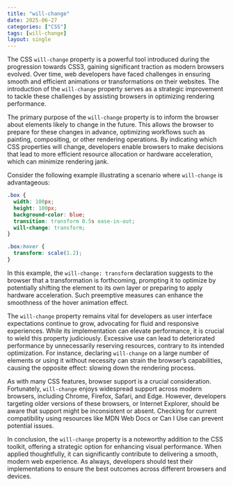 ```yaml
---
title: "will-change"
date: 2025-06-27
categories: ["CSS"]
tags: [will-change]
layout: single
---
```


The CSS `will-change` property is a powerful tool introduced during the progression towards CSS3, gaining significant traction as modern browsers evolved. Over time, web developers have faced challenges in ensuring smooth and efficient animations or transformations on their websites. The introduction of the `will-change` property serves as a strategic improvement to tackle these challenges by assisting browsers in optimizing rendering performance.

The primary purpose of the `will-change` property is to inform the browser about elements likely to change in the future. This allows the browser to prepare for these changes in advance, optimizing workflows such as painting, compositing, or other rendering operations. By indicating which CSS properties will change, developers enable browsers to make decisions that lead to more efficient resource allocation or hardware acceleration, which can minimize rendering jank.

Consider the following example illustrating a scenario where `will-change` is advantageous:

```css
.box {
  width: 100px;
  height: 100px;
  background-color: blue;
  transition: transform 0.5s ease-in-out;
  will-change: transform;
}

.box:hover {
  transform: scale(1.2);
}
```

In this example, the `will-change: transform` declaration suggests to the browser that a transformation is forthcoming, prompting it to optimize by potentially shifting the element to its own layer or preparing to apply hardware acceleration. Such preemptive measures can enhance the smoothness of the hover animation effect.

The `will-change` property remains vital for developers as user interface expectations continue to grow, advocating for fluid and responsive experiences. While its implementation can elevate performance, it is crucial to wield this property judiciously. Excessive use can lead to deteriorated performance by unnecessarily reserving resources, contrary to its intended optimization. For instance, declaring `will-change` on a large number of elements or using it without necessity can strain the browser’s capabilities, causing the opposite effect: slowing down the rendering process.

As with many CSS features, browser support is a crucial consideration. Fortunately, `will-change` enjoys widespread support across modern browsers, including Chrome, Firefox, Safari, and Edge. However, developers targeting older versions of these browsers, or Internet Explorer, should be aware that support might be inconsistent or absent. Checking for current compatibility using resources like MDN Web Docs or Can I Use can prevent potential issues.

In conclusion, the `will-change` property is a noteworthy addition to the CSS toolkit, offering a strategic option for enhancing visual performance. When applied thoughtfully, it can significantly contribute to delivering a smooth, modern web experience. As always, developers should test their implementations to ensure the best outcomes across different browsers and devices.
